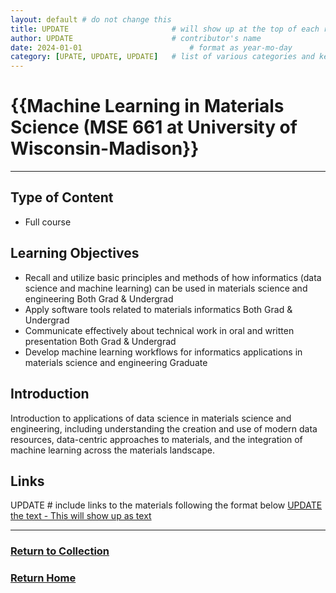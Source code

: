 ```yaml
---
layout: default # do not change this
title: UPDATE                       # will show up at the top of each resource page
author: UPDATE                      # contributor's name
date: 2024-01-01                        # format as year-mo-day
category: [UPATE, UPDATE, UPDATE]   # list of various categories and keywords to help search
---
```

# {{Machine Learning in Materials Science (MSE 661 at University of Wisconsin-Madison}}
* * *

## Type of Content
* Full course

## Learning Objectives
* Recall and utilize basic principles and methods of how informatics (data science and machine learning) can be used in materials science and engineering	Both Grad & Undergrad
* Apply software tools related to materials informatics	Both Grad & Undergrad
* Communicate effectively about technical work in oral and written presentation	Both Grad & Undergrad
* Develop machine learning workflows for informatics applications in materials science and engineering	Graduate

## Introduction
Introduction to applications of data science in materials science and engineering, including understanding the creation and use of modern data resources, data-centric approaches to materials, and the integration of machine learning across the materials landscape.

## Links
UPDATE              # include links to the materials following the format below
[UPDATE the text - This will show up as text](https://linktoyourmaterials.com)

* * *
### [Return to Collection](https://bafflerbach.github.io/DSM-CORE/resource-collection)
### [Return Home](https://bafflerbach.github.io/DSM-CORE)

